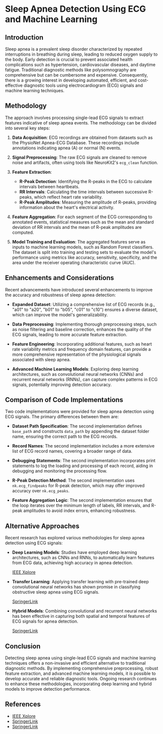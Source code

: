 # Sleep Apnea Detection Using ECG and Machine Learning

## Introduction

Sleep apnea is a prevalent sleep disorder characterized by repeated interruptions in breathing during sleep, leading to reduced oxygen supply to the body. Early detection is crucial to prevent associated health complications such as hypertension, cardiovascular diseases, and daytime fatigue. Traditional diagnostic methods like polysomnography are comprehensive but can be cumbersome and expensive. Consequently, there is a growing interest in developing automated, efficient, and cost-effective diagnostic tools using electrocardiogram (ECG) signals and machine learning techniques.

## Methodology

The approach involves processing single-lead ECG signals to extract features indicative of sleep apnea events. The methodology can be divided into several key steps:

1. **Data Acquisition**: ECG recordings are obtained from datasets such as the PhysioNet Apnea-ECG Database. These recordings include annotations indicating apnea (A) or normal (N) events.

2. **Signal Preprocessing**: The raw ECG signals are cleaned to remove noise and artifacts, often using tools like NeuroKit2's `ecg_clean` function.

3. **Feature Extraction**:
   - **R-Peak Detection**: Identifying the R-peaks in the ECG to calculate intervals between heartbeats.
   - **RR Intervals**: Calculating the time intervals between successive R-peaks, which reflect heart rate variability.
   - **R-Peak Amplitudes**: Measuring the amplitude of R-peaks, providing information about the heart's electrical activity.

4. **Feature Aggregation**: For each segment of the ECG corresponding to annotated events, statistical measures such as the mean and standard deviation of RR intervals and the mean of R-peak amplitudes are computed.

5. **Model Training and Evaluation**: The aggregated features serve as inputs to machine learning models, such as Random Forest classifiers. The dataset is split into training and testing sets to evaluate the model's performance using metrics like accuracy, sensitivity, specificity, and the area under the receiver operating characteristic curve (AUC).

## Enhancements and Considerations

Recent advancements have introduced several enhancements to improve the accuracy and robustness of sleep apnea detection:

- **Expanded Dataset**: Utilizing a comprehensive list of ECG records (e.g., "a01" to "a20", "b01" to "b05", "c01" to "c10") ensures a diverse dataset, which can improve the model's generalizability.

- **Data Preprocessing**: Implementing thorough preprocessing steps, such as noise filtering and baseline correction, enhances the quality of the ECG signals, leading to more accurate feature extraction.

- **Feature Engineering**: Incorporating additional features, such as heart rate variability metrics and frequency domain features, can provide a more comprehensive representation of the physiological signals associated with sleep apnea.

- **Advanced Machine Learning Models**: Exploring deep learning architectures, such as convolutional neural networks (CNNs) and recurrent neural networks (RNNs), can capture complex patterns in ECG signals, potentially improving detection accuracy.

## Comparison of Code Implementations

Two code implementations were provided for sleep apnea detection using ECG signals. The primary differences between them are:

- **Dataset Path Specification**: The second implementation defines `base_path` and constructs `data_path` by appending the dataset folder name, ensuring the correct path to the ECG records.

- **Record Names**: The second implementation includes a more extensive list of ECG record names, covering a broader range of data.

- **Debugging Statements**: The second implementation incorporates print statements to log the loading and processing of each record, aiding in debugging and monitoring the processing flow.

- **R-Peak Detection Method**: The second implementation uses `nk.ecg_findpeaks` for R-peak detection, which may offer improved accuracy over `nk.ecg_peaks`.

- **Feature Aggregation Logic**: The second implementation ensures that the loop iterates over the minimum length of labels, RR intervals, and R-peak amplitudes to avoid index errors, enhancing robustness.

## Alternative Approaches

Recent research has explored various methodologies for sleep apnea detection using ECG signals:

- **Deep Learning Models**: Studies have employed deep learning architectures, such as CNNs and RNNs, to automatically learn features from ECG data, achieving high accuracy in apnea detection.

  [IEEE Xplore](https://ieeexplore.ieee.org/document/9714370?utm_source=chatgpt.com)

- **Transfer Learning**: Applying transfer learning with pre-trained deep convolutional neural networks has shown promise in classifying obstructive sleep apnea using ECG signals.

  [SpringerLink](https://link.springer.com/article/10.1007/s12530-022-09445-1?utm_source=chatgpt.com)

- **Hybrid Models**: Combining convolutional and recurrent neural networks has been effective in capturing both spatial and temporal features of ECG signals for apnea detection.

  [SpringerLink](https://link.springer.com/article/10.1007/s13042-023-02080-5?utm_source=chatgpt.com)

## Conclusion

Detecting sleep apnea using single-lead ECG signals and machine learning techniques offers a non-invasive and efficient alternative to traditional diagnostic methods. By implementing comprehensive preprocessing, robust feature extraction, and advanced machine learning models, it is possible to develop accurate and reliable diagnostic tools. Ongoing research continues to enhance these methodologies, incorporating deep learning and hybrid models to improve detection performance.

## References

- [IEEE Xplore](https://ieeexplore.ieee.org/document/9714370?utm_source=chatgpt.com)
- [SpringerLink](https://link.springer.com/article/10.1007/s12530-022-09445-1?utm_source=chatgpt.com)
- [SpringerLink](https://link.springer.com/article/10.1007/s13042-023-02080-5?utm_source=chatgpt.com)
